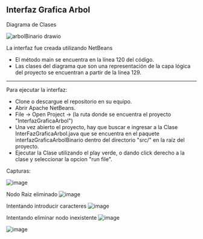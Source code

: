 Interfaz Grafica Arbol
-

Diagrama de Clases

![arbolBinario drawio](https://github.com/user-attachments/assets/e590a2c1-072f-414b-8da3-df73ebf5a345)

La interfaz fue creada utilizando NetBeans

- El método main se encuentra en la línea 120 del código.
- Las clases del diagrama que son una representación de la capa lógica del proyecto se encuentran a partir de la línea 129.
  
---------------------------------------------------------------------------------------------------------------

Para ejecutar la interfaz:

- Clone o descargue el repositorio en su equipo.
- Abrir Apache NetBeans.
- File -> Open Project -> (la ruta donde se encuentra el proyecto "InterfazGraficaArbol")
- Una vez abierto el proyecto, hay que buscar e ingresar a la Clase InterFazGraficaArbol.java que se encuentra en el paquete interfazGraficaArbolBinario dentro del directorio "src/" en la raíz del proyecto.
- Ejecutar la Clase utilizando el play verde, o dando click derecho a la clase y seleccionar la opcion "run file".

Capturas:

![image](https://github.com/user-attachments/assets/018b7dfe-eca5-495c-81d0-8734db507ea9)

Nodo Raiz eliminado
![image](https://github.com/user-attachments/assets/c5ea0b6a-8a84-4f89-8726-adb644fb1d74)

Intentando introducir caracteres
![image](https://github.com/user-attachments/assets/27fbb5dc-bf57-42c0-b866-c674b0837b44)

Intentando eliminar nodo inexistente
![image](https://github.com/user-attachments/assets/74778358-1c2b-4a11-a3cc-e0bf1131af9f)

![image](https://github.com/user-attachments/assets/f2fe822e-167f-4bdf-a059-ee9de6aa3483)





